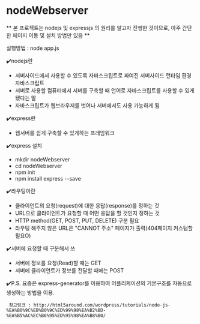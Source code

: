 # nodeWebserver

** 본 프로젝트는 nodejs 및 expressjs 의 원리를 알고자 진행한 것이므로, 아주 간단한 페이지 이동 및 설치 방법만 있음 **

실행방법 : node app.js 

✔️nodejs란
- 서버사이드에서 사용할 수 있도록 자바스크립트로 짜여진 서버사이드 런타임 환경 자바스크립트
- 서버로 사용할 컴퓨터에서 서버를 구축할 때 언어로 자바스크립트를 사용할 수 있게 됐다는 말
- 자바스크립트가 웹브라우저를 벗어나 서버에서도 사용 가능하게 됨

✔️express란
- 웹서버를 쉽게 구축할 수 있게하는 프레임워크

✔️express 설치
- mkdir nodeWebserver 
- cd nodeWebserver
- npm init
- npm install express --save

✔️라우팅이란
- 클라이언트의 요청(request)에 대한 응답(response)를 정하는 것
- URL으로 클라이언트가 요청할 때 어떤 응답을 할 것인지 정하는 것
- HTTP method(GET, POST, PUT, DELETE) 구분 필요
- 라우팅 해주지 않은 URL은 "CANNOT 주소" 페이지가 출력(404페이지 커스텀할 필요O)

✔️서버에 요청할 때 구분해서 쓰
- 서버에 정보를 요청(Read)할 때는 GET
- 서버에 클라이언트가 정보를 전달할 때에는 POST

✔️P.S. 요즘은 express-generator를 이용하여 어플리케이션의 기본구조를 자동으로 생성하는 방법을 이용.

     참고링크 : http://html5around.com/wordpress/tutorials/node-js-%EA%B0%9C%EB%B0%9C%ED%99%98%EA%B2%BD-%EA%B5%AC%EC%B6%95%ED%95%98%EA%B8%B0/
